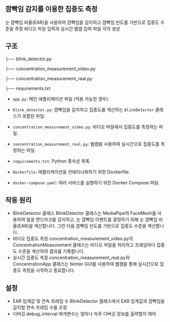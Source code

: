 ## 깜빡임 감지를 이용한 집중도 측정

눈 깜빡임 비율(EAR)을 사용하여 깜빡임을 감지하고 깜빡임 빈도를 기반으로 집중도 수준을 측정
비디오 파일 입력과 실시간 웹캠 입력 파일 각각 생성

## 구조
├── blink_detector.py

├── concentration_measurement_video.py

├── concentration_measurement_real.py

├── requirements.txt




- `app.py`: 메인 애플리케이션 파일 (적용 가능한 경우).

- `blink_detector.py`: 깜빡임을 감지하고 집중도를 계산하는 `BlinkDetector` 클래스가 포함된 파일.
- `concentration_measurement_video.py`: 비디오 파일에서 집중도를 측정하는 파일.
- `concentration_measurement_real.py`: 웹캠을 사용하여 실시간으로 집중도를 측정하는 파일.
- `requirements.txt`: Python 종속성 목록.

- `Dockerfile`: 애플리케이션을 컨테이너화하기 위한 Dockerfile.
- `docker-compose.yaml`: 여러 서비스를 실행하기 위한 Docker Compose 파일.


## 작동 원리
- BlinkDetector 클래스
BlinkDetector 클래스는 MediaPipe의 FaceMesh를 사용하여 얼굴 랜드마크를 감지하고, 눈 깜빡임 이벤트를 결정하기 위해 눈 깜빡임 비율(EAR)을 계산합니다. 
그런 다음 깜빡임 빈도를 기반으로 집중도 수준을 계산합니다.
- 비디오 집중도 측정
concentration_measurement_video.py의 ConcentrationMeasurement 클래스는 비디오 파일을 처리하고 프레임마다 집중도 수준을 계산하여 결과를 기록합니다.
- 실시간 집중도 측정
concentration_measurement_real.py의 ConcentrationApp 클래스는 tkinter GUI를 사용하여 웹캠을 통해 실시간으로 집중도 측정을 시작하고 종료합니다.

## 설정
- EAR 임계값 및 연속 프레임 수
BlinkDetector 클래스에서 EAR 임계값과 깜빡임을 감지할 연속 프레임 수를 조정
- 디버깅
debug_interval 매개변수는 얼마나 자주 디버깅 정보를 출력할지 제어
